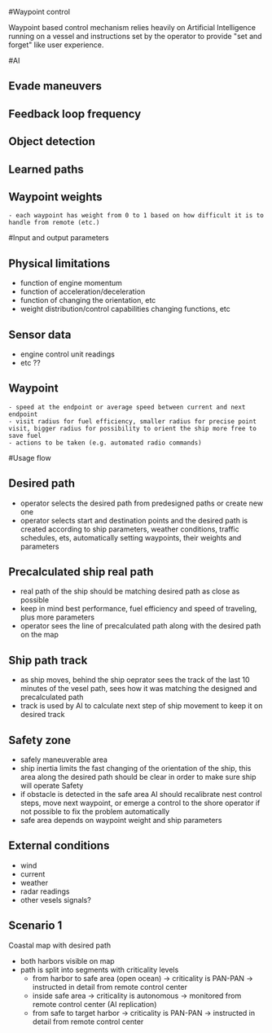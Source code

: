 #Waypoint control

Waypoint based control mechanism relies heavily on Artificial Intelligence running on a vessel and instructions set by the operator to provide "set and forget" like user experience.

#AI

## Evade maneuvers

## Feedback loop frequency

## Object detection

## Learned paths

## Waypoint weights
    - each waypoint has weight from 0 to 1 based on how difficult it is to handle from remote (etc.)

#Input and output parameters

## Physical limitations
  - function of engine momentum
  - function of acceleration/deceleration
  - function of changing the orientation, etc
  - weight distribution/control capabilities changing functions, etc

## Sensor data
  - engine control unit readings
  - etc ??

## Waypoint
    - speed at the endpoint or average speed between current and next endpoint
    - visit radius for fuel efficiency, smaller radius for precise point visit, bigger radius for possibility to orient the ship more free to save fuel
    - actions to be taken (e.g. automated radio commands)


#Usage flow

## Desired path
  - operator selects the desired path from predesigned paths or create new one
  - operator selects start and destination points and the desired path is created according to ship parameters, weather conditions, traffic schedules, ets, automatically setting waypoints, their weights and parameters

## Precalculated ship real path
  - real path of the ship should be matching desired path as close as possible
  - keep in mind best performance, fuel efficiency and speed of traveling, plus more parameters
  - operator sees the line of precalculated path along with the desired path on the map

## Ship path track
  - as ship moves, behind the ship oeprator sees the track of the last 10 minutes of the vesel path, sees how it was matching the designed and precalculated path
  - track is used by AI to calculate next step of ship movement to keep it on desired track

## Safety zone
- safely maneuverable area
- ship inertia limits the fast changing of the orientation of the ship, this area along the desired path should be clear in order to make sure ship will operate Safety
- if obstacle is detected in the safe area AI should recalibrate nest control steps, move next waypoint, or emerge a control to the shore operator if not possible to fix the problem automatically
- safe area depends on waypoint weight and ship parameters

## External conditions
- wind
- current
- weather
- radar readings
- other vesels signals?

## Scenario 1

Coastal map with desired path
- both harbors visible on map
- path is split into segments with criticality levels
    - from harbor to safe area (open ocean) -> criticality is PAN-PAN -> instructed in detail from remote control center
    - inside safe area -> criticality is autonomous -> monitored from remote control center (AI replication)
    - from safe to target harbor -> criticality is PAN-PAN -> instructed in detail from remote control center
